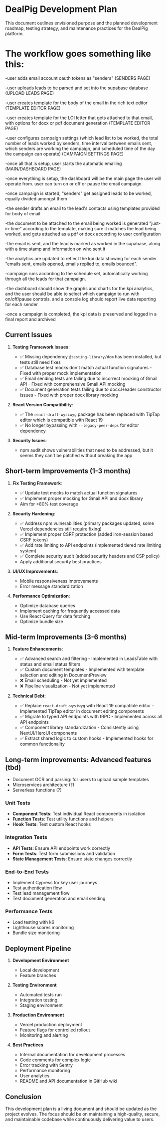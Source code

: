 # DealPig Development Plan

This document outlines envisioned purpose and the planned development roadmap, testing strategy, and maintenance practices for the DealPig platform.

# The workflow goes something like this:

-user adds email account oauth tokens as "senders" (SENDERS PAGE)

-user uploads leads to be parsed and set into the supabase database (UPLOAD LEADS PAGE)

-user creates template for the body of the email in the rich text editor (TEMPLATE EDITOR PAGE)

-user creates template for the LOI letter that gets attached to that email, with options for docx or pdf document generation (TEMPLATE EDITOR PAGE)

-user configures campaign settings (which lead list to be worked, the total number of leads worked by senders, time interval between emails sent, which senders are working the campaign, and scheduled time of the day the campaign can operate) (CAMPAIGN SETTINGS PAGE)

-once all that is setup, user starts the automatic emailing (MAIN/DASHBOARD PAGE)

-once everything is setup, the dashboard will be the main page the user will operate from. user can turn on or off or pause the email campaign.

-once campaign is started, "senders" get assigned leads to be worked, equally divided amongst them

-the sender drafts an email to the lead's contacts using templates provided for body of email

-the document to be attached to the email being worked is generated "just-in-time" according to the template, making sure it matches the lead being worked, and gets attached as a pdf or docx according to user configuration

-the email is sent, and the lead is marked as worked in the supabase, along with a time stamp and information on who sent it

-the analytics are updated to reflect the kpi data showing for each sender "emails sent, emails opened, emails replied to, emails bounced".

-campaign runs according to the schedule set, automatically working through all the leads for that campaign.

-the dashboard should show the graphs and charts for the kpi analytics, and the user should be able to select which campaign to run with on/off/pause controls. and a console log should report live data reporting for each sender

-once a campaign is completed, the kpi data is preserved and logged in a final report and archived

## Current Issues

1. **Testing Framework Issues**:
   - ✅ Missing dependency `@testing-library/dom` has been installed, but tests still need fixes
   - ✅ Database test mocks don't match actual function signatures - Fixed with proper mock implementation
   - ✅ Email sending tests are failing due to incorrect mocking of Gmail API - Fixed with comprehensive Gmail API mocking
   - ✅ Document generation tests failing due to docx.Header constructor issues - Fixed with proper docx library mocking

2. **React Version Compatibility**:
   - ✅ The `react-draft-wysiwyg` package has been replaced with TipTap editor which is compatible with React 19
   - ✅ No longer bypassing with `--legacy-peer-deps` for editor dependency

3. **Security Issues**:
   - npm audit shows vulnerabilities that need to be addressed, but it seems they can't be patched without breaking the app

## Short-term Improvements (1-3 months)

1. **Fix Testing Framework**:
   - ✅ Update test mocks to match actual function signatures
   - ✅ Implement proper mocking for Gmail API and docx library
   - Aim for >80% test coverage

2. **Security Hardening**:
   - ✅ Address npm vulnerabilities (primary packages updated, some Vercel dependencies still require fixing)
   - ✅ Implement proper CSRF protection (added iron-session based CSRF tokens)
   - ✅ Add rate limiting to API endpoints (implemented tiered rate limiting system)
   - ✅ Complete security audit (added security headers and CSP policy)
   - Apply additional security best practices

3. **UI/UX Improvements**:
   - Mobile responsiveness improvements
   - Error message standardization

4. **Performance Optimization**:
   - Optimize database queries
   - Implement caching for frequently accessed data
   - Use React Query for data fetching
   - Optimize bundle size

## Mid-term Improvements (3-6 months)

1. **Feature Enhancements**:
   - ✅ Advanced search and filtering - Implemented in LeadsTable with status and email status filters
   - ✅ Custom document templates - Implemented with template selection and editing in DocumentPreview
   - ❌ Email scheduling - Not yet implemented
   - ❌ Pipeline visualization - Not yet implemented

2. **Technical Debt**:
   - ✅ Replace `react-draft-wysiwyg` with React 19 compatible editor - Implemented TipTap editor in document editing components
   - ✅ Migrate to typed API endpoints with tRPC - Implemented across all API endpoints
   - ✅ Component library standardization - Consistently using NextUI/HeroUI components
   - ✅ Extract shared logic to custom hooks - Implemented hooks for common functionality

##  Long-term improvements: Advanced features (tbd)
   - Document OCR and parsing: for users to upload sample templates
   - Microservices architecture (?)
   - Serverless functions (?)

### Unit Tests
- **Component Tests**: Test individual React components in isolation
- **Function Tests**: Test utility functions and helpers
- **Hook Tests**: Test custom React hooks

### Integration Tests
- **API Tests**: Ensure API endpoints work correctly
- **Form Tests**: Test form submissions and validation
- **State Management Tests**: Ensure state changes correctly

### End-to-End Tests
- Implement Cypress for key user journeys
- Test authentication flow
- Test lead management flow
- Test document generation and email sending

### Performance Tests
- Load testing with k6
- Lighthouse scores monitoring
- Bundle size monitoring

## Deployment Pipeline

1. **Development Environment**
   - Local development
   - Feature branches

2. **Testing Environment**
   - Automated tests run
   - Integration testing
   - Staging environment

3. **Production Environment**
   - Vercel production deployment
   - Feature flags for controlled rollout
   - Monitoring and alerting

4. **Best Practices**
   - Internal documentation for development processes
   - Code comments for complex logic
   - Error tracking with Sentry
   - Performance monitoring
   - User analytics
   - README and API documentation in GitHub wiki

## Conclusion

This development plan is a living document and should be updated as the project evolves. The focus should be on maintaining a high-quality, secure, and maintainable codebase while continuously delivering value to users.